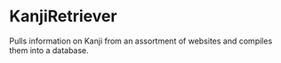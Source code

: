 KanjiRetriever
==============

Pulls information on Kanji from an assortment of websites and compiles them into a database.
